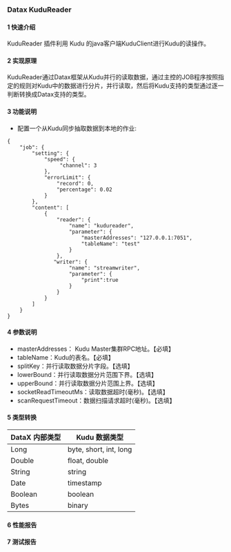 ### Datax KuduReader
#### 1 快速介绍

KuduReader 插件利用 Kudu 的java客户端KuduClient进行Kudu的读操作。

#### 2 实现原理

KuduReader通过Datax框架从Kudu并行的读取数据，通过主控的JOB程序按照指定的规则对Kudu中的数据进行分片，并行读取，然后将Kudu支持的类型通过逐一判断转换成Datax支持的类型。

#### 3 功能说明
* 配置一个从Kudu同步抽取数据到本地的作业:

```
{
    "job": {
        "setting": {
            "speed": {
                 "channel": 3
            },
            "errorLimit": {
                "record": 0,
                "percentage": 0.02
            }
        },
        "content": [
            {
                "reader": {
                    "name": "kudureader",
                    "parameter": {
                        "masterAddresses": "127.0.0.1:7051",
                        "tableName": "test"
                    }
                },
               "writer": {
                    "name": "streamwriter",
                    "parameter": {
                        "print":true
                    }
                }
            }
        ]
    }
}

```

#### 4 参数说明

* masterAddresses： Kudu Master集群RPC地址。【必填】
* tableName：Kudu的表名。【必填】
* splitKey：并行读取数据分片字段。【选填】
* lowerBound：并行读取数据分片范围下界。【选填】
* upperBound：并行读取数据分片范围上界。【选填】
* socketReadTimeoutMs：读取数据超时(毫秒)。【选填】
* scanRequestTimeout：数据扫描请求超时(毫秒)。【选填】

#### 5 类型转换

| DataX 内部类型| Kudu 数据类型    |
| -------- | -----  |
| Long     | byte, short, int, long |
| Double   | float, double |
| String   | string |
| Date     | timestamp  |
| Boolean  | boolean |
| Bytes    | binary |


#### 6 性能报告
#### 7 测试报告